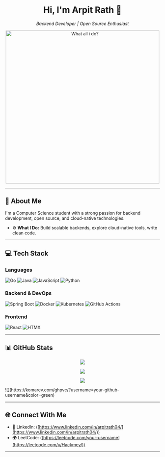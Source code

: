 

<h1 align="center">Hi, I'm Arpit Rath 👋</h1>
<p align="center">
  <em>Backend Developer | Open Source Enthusiast</em>
</p>

<p align="center"> 
  <img src="https://miro.medium.com/v2/resize:fit:640/format:webp/1*4vzJlgDMrkCgMf5pk0S0OA.gif" alt="What all i do?" width="500"/>
</p>

---

## 🚀 About Me

I'm a Computer Science student with a strong passion for backend development, open source, and cloud-native technologies. 

- ⚙️ **What I Do:** Build scalable backends, explore cloud-native tools, write clean code.


---

## 💻 Tech Stack

### Languages
![Go](https://img.shields.io/badge/Go-00ADD8?style=for-the-badge&logo=go&logoColor=white)
![Java](https://img.shields.io/badge/Java-ED8B00?style=for-the-badge&logo=openjdk&logoColor=white)
![JavaScript](https://img.shields.io/badge/JavaScript-F7DF1E?style=for-the-badge&logo=javascript&logoColor=black)
![Python](https://img.shields.io/badge/Python-3776AB?style=for-the-badge&logo=python&logoColor=white)

### Backend & DevOps
![Spring Boot](https://img.shields.io/badge/Spring_Boot-6DB33F?style=for-the-badge&logo=spring-boot&logoColor=white)
![Docker](https://img.shields.io/badge/Docker-2496ED?style=for-the-badge&logo=docker&logoColor=white)
![Kubernetes](https://img.shields.io/badge/Kubernetes-326CE5?style=for-the-badge&logo=kubernetes&logoColor=white)
![GitHub Actions](https://img.shields.io/badge/GitHub%20Actions-2088FF?style=for-the-badge&logo=github-actions&logoColor=white)

### Frontend
![React](https://img.shields.io/badge/React-20232A?style=for-the-badge&logo=react&logoColor=61DAFB)
![HTMX](https://img.shields.io/badge/HTMX-4169E1?style=for-the-badge&logo=html5&logoColor=white)

---

## 📊 GitHub Stats

<p align="center">
  <img src="https://github-readme-stats.vercel.app/api?username=Hackmey&theme=tokyonight&show_icons=true" />
</p>
<p align="center">
  <img src="https://github-readme-streak-stats.herokuapp.com?user=Hackmey&theme=tokyonight" />
</p>
<p align="center">
  <img src="https://github-readme-stats.vercel.app/api/top-langs/?username=Hackmey&layout=compact&theme=tokyonight" />
</p>
![](https://komarev.com/ghpvc/?username=your-github-username&color=green)

---



## 🌐 Connect With Me

- 💼 LinkedIn: ([https://www.linkedin.com/in/arpitrath04/](https://www.linkedin.com/in/arpitrath04/))
- 🌍 LeetCode: ([https://leetcode.com/your-username](https://leetcode.com/u/Hackmey/))

---
